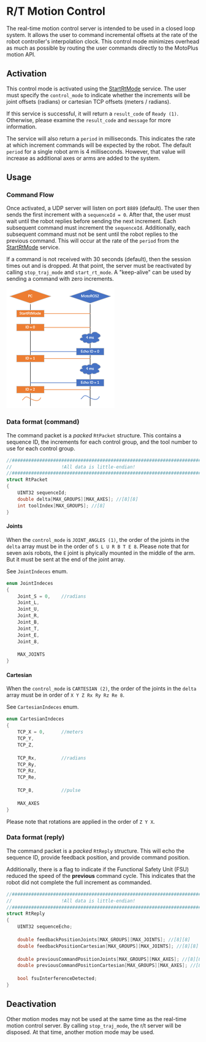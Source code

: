 <!--
SPDX-FileCopyrightText: 2025, Yaskawa America, Inc.
SPDX-FileCopyrightText: 2025, Delft University of Technology

SPDX-License-Identifier: CC-BY-SA-4.0
-->

# R/T Motion Control

The real-time motion control server is intended to be used in a closed loop system.
It allows the user to command incremental offsets at the rate of the robot controller's interpolation clock.
This control mode minimizes overhead as much as possible by routing the user commands directly to the MotoPlus motion API.

## Activation

This control mode is activated using the [StartRtMode](ros_api.md#start_rt_mode) service.
The user must specify the `control_mode` to indicate whether the increments will be joint offsets (radians) or cartesian TCP offsets (meters / radians).

If this service is successful, it will return a `result_code` of `Ready (1)`.
Otherwise, please examine the `result_code` and `message` for more information.

The service will also return a `period` in milliseconds.
This indicates the rate at which increment commands will be expected by the robot.
The default `period` for a single robot arm is 4 milliseconds.
However, that value will increase as additional axes or arms are added to the system.

## Usage

### Command Flow

Once activated, a UDP server will listen on port `8889` (default).
The user then sends the first increment with a `sequenceId = 0`.
After that, the user must wait until the robot replies before sending the next increment.
Each subsequent command must increment the `sequenceId`. Additionally, each subsequent command must not be sent until the robot replies to the previous command.
This will occur at the rate of the `period` from the [StartRtMode](ros_api.md#start_rt_mode) service.

If a command is not received with 30 seconds (default), then the session times out and is dropped.
At that point, the server must be reactivated by calling `stop_traj_mode` and `start_rt_mode`.
A "keep-alive" can be used by sending a command with zero increments.

<img src="img/RtFlow.png" alt="Command Flow" />

### Data format (command)

The command packet is a *packed* `RtPacket` structure.
This contains a sequence ID, the increments for each control group, and the tool number to use for each control group.

```c
//##########################################################################
//                  !All data is little-endian!
//##########################################################################
struct RtPacket
{
    UINT32 sequenceId;
    double delta[MAX_GROUPS][MAX_AXES]; //[8][8]
    int toolIndex[MAX_GROUPS]; //[8]
}
```

#### Joints

When the `control_mode` is `JOINT_ANGLES (1)`, the order of the joints in the `delta` array must be in the order of `S L U R B T E 8`.
Please note that for seven axis robots, the `E` joint is phyically mounted in the middle of the arm.
But it must be sent at the end of the joint array.

See `JointIndeces` enum.

```c
enum JointIndeces
{
    Joint_S = 0,    //radians
    Joint_L,
    Joint_U,
    Joint_R,
    Joint_B,
    Joint_T,
    Joint_E,
    Joint_8,

    MAX_JOINTS
}
```

#### Cartesian

When the `control_mode` is `CARTESIAN (2)`, the order of the joints in the `delta` array must be in order of `X Y Z Rx Ry Rz Re 8`.

See `CartesianIndeces` enum.

```c
enum CartesianIndeces
{
    TCP_X = 0,      //meters
    TCP_Y,
    TCP_Z,

    TCP_Rx,         //radians
    TCP_Ry,
    TCP_Rz,
    TCP_Re,

    TCP_8,          //pulse

    MAX_AXES
}
```

Please note that rotations are applied in the order of `Z Y X`.

### Data format (reply)

The command packet is a *packed* `RtReply` structure.
This will echo the sequence ID, provide feedback position, and provide command position.

Additionally, there is a flag to indicate if the Functional Safety Unit (FSU) reduced the speed of the **previous** command cycle.
This indicates that the robot did not complete the full increment as commanded.

```c
//##########################################################################
//                  !All data is little-endian!
//##########################################################################
struct RtReply
{
    UINT32 sequenceEcho;
    
    double feedbackPositionJoints[MAX_GROUPS][MAX_JOINTS]; //[8][8]
    double feedbackPositionCartesian[MAX_GROUPS][MAX_JOINTS]; //[8][8]

    double previousCommandPositionJoints[MAX_GROUPS][MAX_AXES]; //[8][8]
    double previousCommandPositionCartesian[MAX_GROUPS][MAX_AXES]; //[8][8]

    bool fsuInterferenceDetected;
}
```

## Deactivation

Other motion modes may not be used at the same time as the real-time motion control server.
By calling `stop_traj_mode`, the r/t server will be disposed.
At that time, another motion mode may be used.

